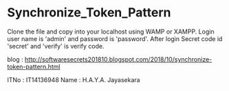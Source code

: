 # Synchronize_Token_Pattern

Clone the file and copy into your localhost using WAMP or XAMPP. Login user name is 'admin' and password is 'password'. After login Secret code id 'secret' and 'verify' is verify code.

blog : http://softwaresecrets201810.blogspot.com/2018/10/synchronize-token-pattern.html

ITNo : IT14136948
Name : H.A.Y.A. Jayasekara

